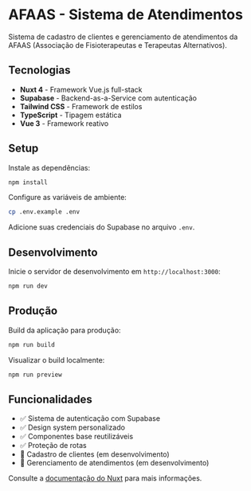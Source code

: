 # AFAAS - Sistema de Atendimentos

Sistema de cadastro de clientes e gerenciamento de atendimentos da AFAAS (Associação de Fisioterapeutas e Terapeutas Alternativos).

## Tecnologias

- **Nuxt 4** - Framework Vue.js full-stack
- **Supabase** - Backend-as-a-Service com autenticação
- **Tailwind CSS** - Framework de estilos
- **TypeScript** - Tipagem estática
- **Vue 3** - Framework reativo

## Setup

Instale as dependências:

```bash
npm install
```

Configure as variáveis de ambiente:

```bash
cp .env.example .env
```

Adicione suas credenciais do Supabase no arquivo `.env`.

## Desenvolvimento

Inicie o servidor de desenvolvimento em `http://localhost:3000`:

```bash
npm run dev
```

## Produção

Build da aplicação para produção:

```bash
npm run build
```

Visualizar o build localmente:

```bash
npm run preview
```

## Funcionalidades

- ✅ Sistema de autenticação com Supabase
- ✅ Design system personalizado
- ✅ Componentes base reutilizáveis
- ✅ Proteção de rotas
- 🔄 Cadastro de clientes (em desenvolvimento)
- 🔄 Gerenciamento de atendimentos (em desenvolvimento)

Consulte a [documentação do Nuxt](https://nuxt.com/docs/getting-started/introduction) para mais informações.
